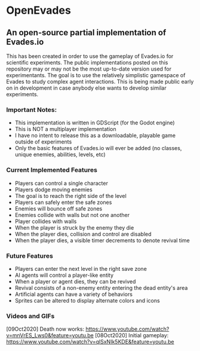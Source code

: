 # OpenEvades
## An open-source partial implementation of Evades.io

This has been created in order to use the gameplay of Evades.io for scientific experiments. The public implementations posted on this repository may or may not be the most up-to-date version used for experimentants. The goal is to use the relatively simplistic gamespace of Evades to study complex agent interactions. This is being made public early on in development in case anybody else wants to develop similar experiments.

### Important Notes:
* This implementation is written in GDScript (for the Godot engine)
* This is NOT a multiplayer implementation
* I have no intent to release this as a downloadable, playable game outside of experiments
* Only the basic features of Evades.io will ever be added (no classes, unique enemies, abilities, levels, etc)

### Current Implemented Features
* Players can control a single character
* Players dodge moving enemies
* The goal is to reach the right side of the level
* Players can safely enter the safe zones
* Enemies will bounce off safe zones
* Enemies collide with walls but not one another
* Player collides with walls
* When the player is struck by the enemy they die
* When the player dies, collision and control are disabled
* When the player dies, a visible timer decrements to denote revival time

### Future Features
* Players can enter the next level in the right save zone
* AI agents will control a player-like entity
* When a player or agent dies, they can be revived
* Revival consists of a non-enemy entity entering the dead entity's area
* Artificial agents can have a variety of behaviors
* Sprites can be altered to display alternate colors and icons

### Videos and GIFs
[09Oct2020] Death now works: https://www.youtube.com/watch?v=mnVrES_Lws0&feature=youtu.be
[08Oct2020] Initial gameplay: https://www.youtube.com/watch?v=qlSxNIk5KDE&feature=youtu.be
